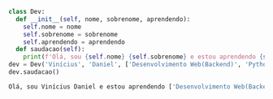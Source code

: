 ```py
class Dev:
  def __init__(self, nome, sobrenome, aprendendo):
    self.nome = nome
    self.sobrenome = sobrenome
    self.aprendendo = aprendendo
  def saudacao(self):
    print(f'Olá, sou {self.nome} {self.sobrenome} e estou aprendendo {self.aprendendo}')
dev = Dev('Vinícius', 'Daniel', ['Desenvolvimento Web(Backend)', 'Python'])
dev.saudacao()
```
```bash
Olá, sou Vinícius Daniel e estou aprendendo ['Desenvolvimento Web(Backend)', 'Python']
```
<!---
vini-devizin/vini-devizin is a ✨ special ✨ repository because its `README.md` (this file) appears on your GitHub profile.
You can click the Preview link to take a look at your changes.
--->
